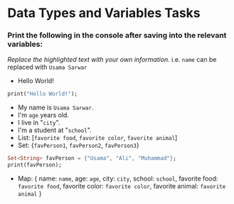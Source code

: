 # Data Types and Variables Tasks
### Print the following in the console after saving into the relevant variables:
_Replace the highlighted text with your own information._ i.e. `name` can be replaced with `Usama Sarwar`
- Hello World!
```dart
print("Hello World!");
```
- My name is `Usama Sarwar`.
- I'm `age` years old.
- I live in "`city`".
- I'm a student at "`school`".
- List: [`favorite food`, `favorite color`, `favorite animal`]
- Set: {`favPerson1`, `favPerson2`, `favPerson3`}
```dart
Set<String> favPerson = {"Usama", "Ali", "Muhammad"};
print(favPerson);
```
- Map: { name: `name`, age: `age`, city: `city`, school: `school`, favorite food: `favorite food`, favorite color: `favorite color`, favorite animal: `favorite animal` }